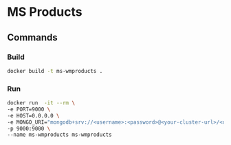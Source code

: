# MS Products

## Commands

### Build

```sh
docker build -t ms-wmproducts .
```

### Run

```sh
docker run  -it --rm \
-e PORT=9000 \
-e HOST=0.0.0.0 \
-e MONGO_URI="mongodb+srv://<username>:<password>@<your-cluster-url>/<dbname>?retryWrites=true&w=majority" \
-p 9000:9000 \
--name ms-wmproducts ms-wmproducts
```

